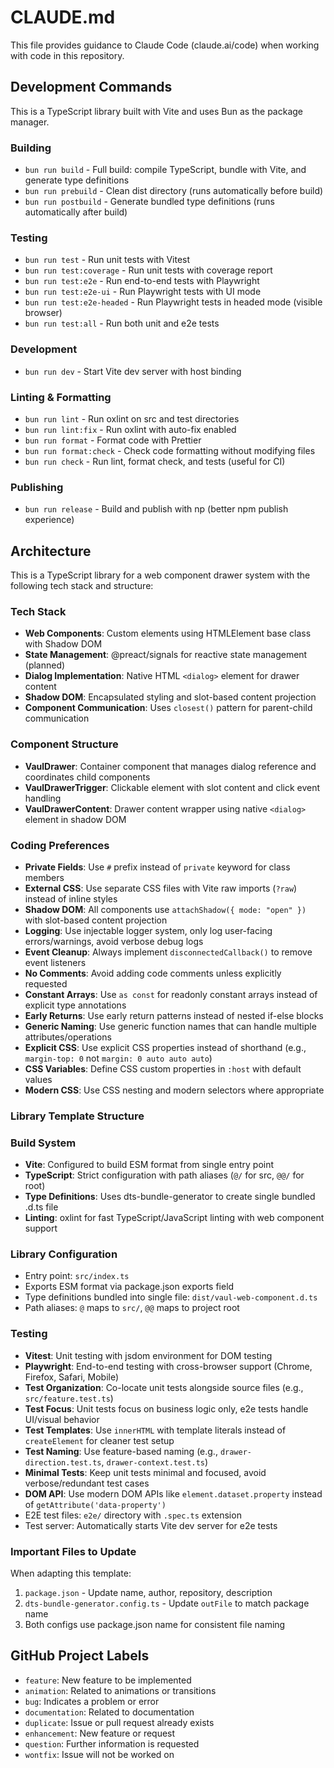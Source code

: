 # CLAUDE.md

This file provides guidance to Claude Code (claude.ai/code) when working with code in this repository.

## Development Commands

This is a TypeScript library built with Vite and uses Bun as the package manager.

### Building

-   `bun run build` - Full build: compile TypeScript, bundle with Vite, and generate type definitions
-   `bun run prebuild` - Clean dist directory (runs automatically before build)
-   `bun run postbuild` - Generate bundled type definitions (runs automatically after build)

### Testing

-   `bun run test` - Run unit tests with Vitest
-   `bun run test:coverage` - Run unit tests with coverage report
-   `bun run test:e2e` - Run end-to-end tests with Playwright
-   `bun run test:e2e-ui` - Run Playwright tests with UI mode
-   `bun run test:e2e-headed` - Run Playwright tests in headed mode (visible browser)
-   `bun run test:all` - Run both unit and e2e tests

### Development

-   `bun run dev` - Start Vite dev server with host binding

### Linting & Formatting

-   `bun run lint` - Run oxlint on src and test directories
-   `bun run lint:fix` - Run oxlint with auto-fix enabled
-   `bun run format` - Format code with Prettier
-   `bun run format:check` - Check code formatting without modifying files
-   `bun run check` - Run lint, format check, and tests (useful for CI)

### Publishing

-   `bun run release` - Build and publish with np (better npm publish experience)

## Architecture

This is a TypeScript library for a web component drawer system with the following tech stack and structure:

### Tech Stack

-   **Web Components**: Custom elements using HTMLElement base class with Shadow DOM
-   **State Management**: @preact/signals for reactive state management (planned)
-   **Dialog Implementation**: Native HTML `<dialog>` element for drawer content
-   **Shadow DOM**: Encapsulated styling and slot-based content projection
-   **Component Communication**: Uses `closest()` pattern for parent-child communication

### Component Structure

-   **VaulDrawer**: Container component that manages dialog reference and coordinates child components
-   **VaulDrawerTrigger**: Clickable element with slot content and click event handling
-   **VaulDrawerContent**: Drawer content wrapper using native `<dialog>` element in shadow DOM

### Coding Preferences

-   **Private Fields**: Use `#` prefix instead of `private` keyword for class members
-   **External CSS**: Use separate CSS files with Vite raw imports (`?raw`) instead of inline styles
-   **Shadow DOM**: All components use `attachShadow({ mode: "open" })` with slot-based content projection
-   **Logging**: Use injectable logger system, only log user-facing errors/warnings, avoid verbose debug logs
-   **Event Cleanup**: Always implement `disconnectedCallback()` to remove event listeners
-   **No Comments**: Avoid adding code comments unless explicitly requested
-   **Constant Arrays**: Use `as const` for readonly constant arrays instead of explicit type annotations
-   **Early Returns**: Use early return patterns instead of nested if-else blocks
-   **Generic Naming**: Use generic function names that can handle multiple attributes/operations
-   **Explicit CSS**: Use explicit CSS properties instead of shorthand (e.g., `margin-top: 0` not `margin: 0 auto auto auto`)
-   **CSS Variables**: Define CSS custom properties in `:host` with default values
-   **Modern CSS**: Use CSS nesting and modern selectors where appropriate

### Library Template Structure

### Build System

-   **Vite**: Configured to build ESM format from single entry point
-   **TypeScript**: Strict configuration with path aliases (`@/` for src, `@@/` for root)
-   **Type Definitions**: Uses dts-bundle-generator to create single bundled .d.ts file
-   **Linting**: oxlint for fast TypeScript/JavaScript linting with web component support

### Library Configuration

-   Entry point: `src/index.ts`
-   Exports ESM format via package.json exports field
-   Type definitions bundled into single file: `dist/vaul-web-component.d.ts`
-   Path aliases: `@` maps to `src/`, `@@` maps to project root

### Testing

-   **Vitest**: Unit testing with jsdom environment for DOM testing
-   **Playwright**: End-to-end testing with cross-browser support (Chrome, Firefox, Safari, Mobile)
-   **Test Organization**: Co-locate unit tests alongside source files (e.g., `src/feature.test.ts`)
-   **Test Focus**: Unit tests focus on business logic only, e2e tests handle UI/visual behavior
-   **Test Templates**: Use `innerHTML` with template literals instead of `createElement` for cleaner test setup
-   **Test Naming**: Use feature-based naming (e.g., `drawer-direction.test.ts`, `drawer-context.test.ts`)
-   **Minimal Tests**: Keep unit tests minimal and focused, avoid verbose/redundant test cases
-   **DOM API**: Use modern DOM APIs like `element.dataset.property` instead of `getAttribute('data-property')`
-   E2E test files: `e2e/` directory with `.spec.ts` extension
-   Test server: Automatically starts Vite dev server for e2e tests

### Important Files to Update

When adapting this template:

1. `package.json` - Update name, author, repository, description
2. `dts-bundle-generator.config.ts` - Update `outFile` to match package name
3. Both configs use package.json name for consistent file naming

## GitHub Project Labels

-   `feature`: New feature to be implemented
-   `animation`: Related to animations or transitions
-   `bug`: Indicates a problem or error
-   `documentation`: Related to documentation
-   `duplicate`: Issue or pull request already exists
-   `enhancement`: New feature or request
-   `question`: Further information is requested
-   `wontfix`: Issue will not be worked on
